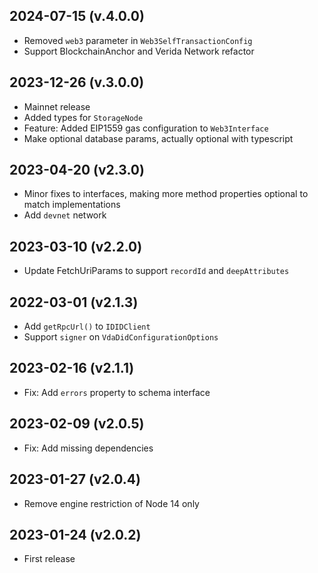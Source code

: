 2024-07-15 (v.4.0.0)
-------------------
- Removed `web3` parameter in `Web3SelfTransactionConfig`
- Support BlockchainAnchor and Verida Network refactor

2023-12-26 (v.3.0.0)
-------------------

- Mainnet release
- Added types for `StorageNode`
- Feature: Added EIP1559 gas configuration to `Web3Interface`
- Make optional database params, actually optional with typescript

2023-04-20 (v2.3.0)
-------------------

- Minor fixes to interfaces, making more method properties optional to match implementations
- Add `devnet` network

2023-03-10 (v2.2.0)
-------------------

- Update FetchUriParams to support `recordId` and `deepAttributes`

2022-03-01 (v2.1.3)
-------------------

- Add `getRpcUrl()` to `IDIDClient`
- Support `signer` on `VdaDidConfigurationOptions`

2023-02-16 (v2.1.1)
-------------------

- Fix: Add `errors` property to schema interface

2023-02-09 (v2.0.5)
-------------------

- Fix: Add missing dependencies

2023-01-27 (v2.0.4)
-------------------

- Remove engine restriction of Node 14 only

2023-01-24 (v2.0.2)
-------------------

- First release